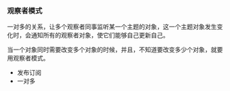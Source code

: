 ### 观察者模式

一对多的关系，让多个观察者同事监听某一个主题的对象，这一个主题对象发生变化时，会通知所有的观察者对象，使它们能够自己更新自己。

当一个对象同时需要改变多个对象的时候，并且，不知道要改变多少个对象，就要用观察者模式。

- 发布订阅
- 一对多

